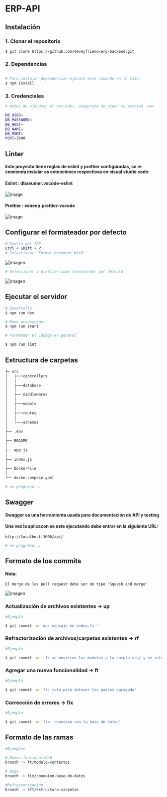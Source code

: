 # ERP-API

## Instalación
### 1. Clonar el repositorio
    $ git clone https://github.com/devmyfriend/erp-backend.git
### 2. Dependencias
```bash

# Para instalar dependencias ejecuta este comando en la raíz:
$ npm install

```
### 3. Credenciales

```bash
# Antes de ejecutar el servidor, asegurate de crear tu archivo .env

DB_USER=
DB_PASSWORD=
DB_HOST=
DB_NAME=
DB_PORT=
PORT=3000

```
## Linter
#### Este proyecto tiene reglas de eslint y prettier configuradas, se re comienda instalar as extenciones respectivas en visual studio code:

#### Eslint : dbaeumer.vscode-eslint

![image](https://user-images.githubusercontent.com/85807291/223141938-3e1dc625-0ca6-4074-b227-9dcfb6aadf47.png)


#### Prettier : esbenp.prettier-vscode

![image](https://user-images.githubusercontent.com/85807291/223141790-e59a323f-834b-461f-bccf-c767ce136354.png)

## Configurar el formateador por defecto
```bash
# Dentro del IDE
Ctrl + Shift + P
# Seleccionar "Format Document With"
```
![imagen](https://github.com/devmfcancun/erp-js/assets/85807291/b784499d-94d7-47e9-a09f-c6324ae84ede)

```bash
# Seleccionar a prettier como formateador por defecto
```
![imagen](https://github.com/devmfcancun/erp-js/assets/85807291/a95c457b-c237-460e-abfa-4167ef9c0a91)


## Ejecutar el servidor
```bash
# Desarrollo:
$ npm run dev

# Modo producción:
$ npm run start

# Formatear el código en general

$ npm run lint
```



## Estructura de carpetas
```bash
├─ src
│   ├───controllers
│   │
│   ├───database
│   │
│   ├── middlewares
│   │
│   ├───models
│   │
│   ├───routes
│   │
│   └───schemas
│
├── .env
│
├── README
│
├── app.js
│
├── index.js
│
├── DockerFile
│ 
└── docke-compose.yaml
```
```bash
# en progreso...

```
## Swagger
#### Swagger es una herramienta usada para documentación de API y testing

#### Una vez la aplicacon se este ejecutando debe entrar en la siguiente URL:

    http://localhost:3000/api/


```bash
# en progreso...

```

## Formato de los commits
#### Nota:
    El merge de los pull request debe ser de tipo "Squash and merge"
![imagen](https://github.com/devmfcancun/erp-js/assets/85807291/e494d8e5-2c70-4ee0-aaf2-286d8ecd0103)


### Actualización de archivos existentes -> up

```bash
#Ejemplo

$ git commit -m 'up: mensaje en index.ts '

```

### Refractorización de archivos/carpetas existentes -> rf

```bash
#Ejemplo

$ git commit -m 'rf: se movieron los modulos a la carpta src/ y se actualizaron los imports '

```


### Agregar una nueva funcionalidad -> ft

```bash
#Ejemplo

$ git commit -m 'ft: ruta para obtener los paises agregada'

```

### Corrección de errores -> fix

```bash
#Ejemplo

$ git commit -m 'fix: conexion con la base de datos'

```

## Formato de las ramas



```bash
#Ejemplos

# Nueva funcionalidad
branch -> ft/modulo-contactos

# Bugs
branch -> fix/conexion-base-de-datos

#Refractorización 
branch -> rft/estructura-carpetas

```
